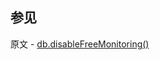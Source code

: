 ## 参见

原文 - [db.disableFreeMonitoring()]( https://docs.mongodb.com/manual/reference/method/db.disableFreeMonitoring/ )

